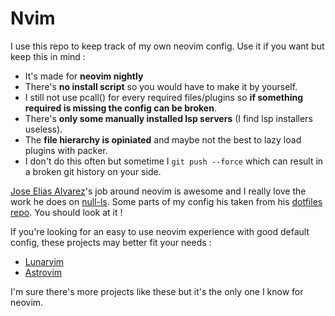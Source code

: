 # Nvim

I use this repo to keep track of my own neovim config. Use it if you want but keep this in mind :

-   It's made for **neovim nightly**
-   There's **no install script** so you would have to make it by yourself.
-   I still not use pcall() for every required files/plugins so **if something required is missing the config can be broken**.
-   There's **only some manually installed lsp servers** (I find lsp installers useless).
-   The **file hierarchy is opiniated** and maybe not the best to lazy load plugins with packer.
-   I don't do this often but sometime I `git push --force` which can result in a broken git history on your side.

[Jose Elias Alvarez](https://github.com/jose-elias-alvarez)'s job around neovim is awesome and I really love the work he does on [null-ls](https://github.com/jose-elias-alvarez/null-ls.nvim/).
Some parts of my config his taken from his [dotfiles repo](https://github.com/jose-elias-alvarez/dotfiles/tree/main/config/nvim).
You should look at it !

If you're looking for an easy to use neovim experience with good default config, these projects may better fit your needs :

-   [Lunarvim](https://github.com/LunarVim/LunarVim)
-   [Astrovim](https://github.com/AstroNvim/AstroNvim)

I'm sure there's more projects like these but it's the only one I know for neovim.
